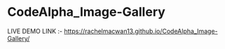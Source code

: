 # CodeAlpha_Image-Gallery
LIVE DEMO LINK :- https://rachelmacwan13.github.io/CodeAlpha_Image-Gallery/
